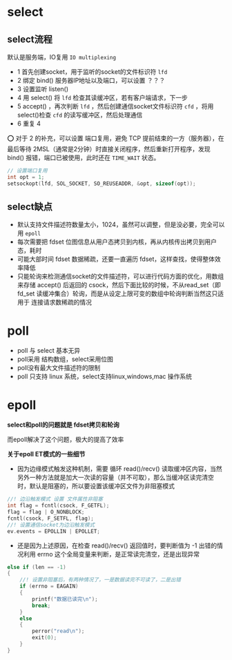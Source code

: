 # select
## select流程
默认是服务端，IO复用 `IO multiplexing`
- 1 首先创建socket，用于监听的socket的文件标识符 `lfd`
- 2 绑定 bind() 服务器IP地址以及端口，可以设置 ？？？
- 3 设置监听 listen()
- 4 用 select() 将 `lfd` 检查其读缓冲区，若有客户端请求，下一步
- 5 accept() ，再次判断 `lfd` ，然后创建通信socket文件标识符 `cfd` ，将用select()检查 `cfd` 的读写缓冲区，然后处理通信 
- 6 重复 4

 :o:  对于 2 的补充，可以设置 端口复用，避免 TCP 提前结束的一方（服务器），在最后等待 2MSL（通常是2分钟）时直接关闭程序，然后重新打开程序，发现 bind() 报错，端口已被使用，此时还在 `TIME_WAIT` 状态。

 ```cpp
// 设置端口复用
int opt = 1;
setsockopt(lfd, SOL_SOCKET, SO_REUSEADDR, &opt, sizeof(opt));
```


## select缺点

- 默认支持文件描述符数量太小，1024，虽然可以调整，但是没必要，完全可以用 `epoll`
- 每次需要把 fdset 位图信息从用户态拷贝到内核，再从内核传出拷贝到用户态，耗时
- 可能大部时间 fdset 数据稀疏，还要一直遍历 fdset，这样查找，使得整体效率降低
- 只能轮询来检测通信socket的文件描述符，可以进行代码方面的优化，用数组来存储 accept() 后返回的 csock，然后下面比较的时候，不从read_set（即 fd_set 读缓冲集合）轮询，而是从设定上限可变的数组中轮询判断当然这只适用于 连接请求数稀疏的情况

# poll

- poll 与 select 基本无异
- poll采用 结构数组，select采用位图
- poll没有最大文件描述符的限制
- poll 只支持 linux 系统，select支持linux,windows,mac 操作系统

# epoll

**select和poll的问题就是 fdset拷贝和轮询**
 
而epoll解决了这个问题，极大的提高了效率

**关于epoll ET模式的一些细节**

- 因为边缘模式触发这种机制，需要 循环 read()/recv() 读取缓冲区内容，当然另外一种方法就是加大一次读的容量（并不可取），那么当缓冲区读完清空时，默认是阻塞的，所以要设置该缓冲区文件为非阻塞模式

```cpp
//! 边沿触发模式 设置 文件属性非阻塞
int flag = fcntl(csock, F_GETFL);
flag = flag | O_NONBLOCK;
fcntl(csock, F_SETFL, flag);
//! 设置通信socket为边沿触发模式
ev.events = EPOLLIN | EPOLLET;
```

- 还是因为上述原因，在检查 read()/recv() 返回值时，要判断值为 -1 出错的情况利用 errno 这个全局变量来判断，是正常读完清空，还是出现异常

```cpp
else if (len == -1)
{
    //! 设置非阻塞后，有两种情况了，一是数据读完不可读了，二是出错
    if (errno = EAGAIN)
    {
        printf("数据已读完\n");
        break;
    }
    else
    {
        perror("read\n");
        exit(0);
    }
}
```
